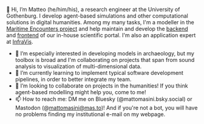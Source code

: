 👋 Hi, I’m Matteo (he/him/his), a research engineer at the University of Gothenburg. I develop agent-based simulations and other computational solutions in digital humanities. Among my many tasks, I'm a modeller in the [Maritime Encounters project](https://www.gu.se/en/research/maritime-encounters) and help maintain and develop the [backend](https://github.com/gu-gridh/diana-backend) and [frontend](https://github.com/gu-gridh/multimodal-map) of our in-house scientific portal. I'm also an application expert at [InfraVis](https://infravis.se/).


- 👀 I’m especially interested in developing models in archaeology, but my toolbox is broad and I'm collaborating on projects that span from sound analysis to visualization of multi-dimensional data.
- 🌱 I’m currently learning to implement typical software development pipelines, in order to better integrate my team.
- 💞️ I’m looking to collaborate on projects in the humanities! If you think agent-based modelling might help you, come to me!
- 📫 How to reach me: DM me on Bluesky (@mattomasini.bsky.social) or Mastodon (@mattomasini@mas.to)! And if you're not a bot, you will have no problems finding my institutional e-mail on my webpage.

<!---
mtomasini/mtomasini is a ✨ special ✨ repository because its `README.md` (this file) appears on your GitHub profile.
You can click the Preview link to take a look at your changes.
--->
